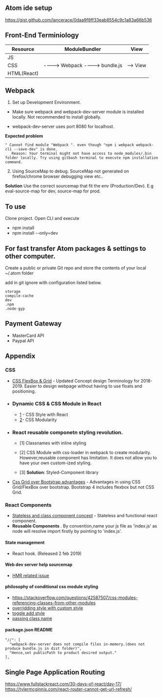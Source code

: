 ## Atom ide setup
https://gist.github.com/lancerace/0daa9f8ff33eab8554c9c1a83a66b536


## Front-End Terminiology

| Resource    | ModuleBundler                 | View     |
| ----------- | ----------------------------- | -------- |
| JS          |
| CSS         | ----> Webpack ----> bundle.js | --> View |
| HTML(React) |

## Webpack

1. Set up Development Environment.

- Make sure webpack and webpack-dev-server module is installed locally. Not recommended to install globally.

- webpack-dev-server uses port 8080 for localhost.

**Expected problem**

```
" Cannot find module "Webpack ". even though "npm i webpack webpack-cli --save-dev" is done.
   Reason: Your terminal might not have access to node_modules/.bin folder locally. Try using gitbash terminal to execute npm installation command.

```

2. Using SourceMap to debug.
   SourceMap not generated on firefox/chrome browser debugging view etc..

**Solution**
Use the correct sourcemap that fit the env (Production/Dev). E.g eval-source-map for dev, source-map for prod.

## To use

Clone project. Open CLI and execute

- npm install
- npm install --only=dev

## For fast transfer Atom packages & settings to other computer.

Create a public or private Git repo and store the contents of your local ~/.atom folder

add in git ignore with configuration listed below.

```
storage
compile-cache
dev
.npm
.node-gyp
```




## Payment Gateway
- MasterCard API
- Paypal API

## Appendix

### CSS

- [CSS FlexBox & Grid](https://developer.mozilla.org/en-US/docs/Web/CSS/CSS_Grid_Layout/Relationship_of_Grid_Layout) - Updated Concept design Terminology for 2018-2019. Easier to design webpage without having to use floats and positioning.

- ### Dynamic CSS & CSS Module in React

  - [1](https://reactjs.org/docs/dom-elements.html) - CSS Style with React
  - [2](https://www.javascriptstuff.com/css-modules-by-example/)- CSS Modularity

- ### React reusable componetn styling revolution.

  - [1] Classnames with inline styling

  - [2] CSS Module with css-loader in webpack to create modularity. However,reusable component has limitation. It does not allow you to have your own custom-ized styling.

  - [3] **Solution**: Styled-Component library

- [Css Grid over Bootstrap advantages](https://hackernoon.com/how-css-grid-beats-bootstrap-85d5881cf163) - Advantages in using CSS Grid/FlexBox over bootstrap. Bootstrap 4 includes flexbox but not CSS Grid.

### React Components

- [Stateless and class component concept](https://medium.com/the-andela-way/understanding-react-components-37f841c1f3bb) - Stateless and functional react component.
- **Reusable Components** . By convention,name your js file as 'index.js' as node will resolve import firstly by pointing to 'index.js'.

#### State management
- React hook. (Released 2 feb 2019)

#### Web dev server help sourcemap
- [HMR related issue](https://medium.com/code-oil/burning-questions-with-answers-to-why-webpack-dev-server-live-reload-does-not-work-6d6390277920)

#### philosophy of conditional css module styling
- https://stackoverflow.com/questions/42587507/css-modules-referencing-classes-from-other-modules
- [overridding style with custom style](https://github.com/gajus/react-css-modules#loops-and-child-components)
- [toggle add style](https://stackoverflow.com/questions/41621395/how-to-toggle-and-add-a-stylename-to-a-react-component)
- [passing class name](https://stackoverflow.com/questions/32230635/passing-in-class-names-to-react-components)

#### package.json README
    "//": [
      "webpack-dev-server does not compile files in-memory.(does not produce bundle.js in dist folder)",
      "Hence,set publicPath to product desired output."
    ],



## Single Page Application Routing
https://www.fullstackreact.com/30-days-of-react/day-17/
https://tylermcginnis.com/react-router-cannot-get-url-refresh/
